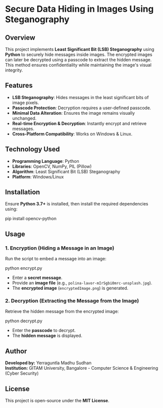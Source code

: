 # Secure Data Hiding in Images Using Steganography

## Overview
This project implements **Least Significant Bit (LSB) Steganography** using **Python** to securely hide messages inside images. The encrypted images can later be decrypted using a passcode to extract the hidden message. This method ensures confidentiality while maintaining the image's visual integrity.

## Features
-  **LSB Steganography**: Hides messages in the least significant bits of image pixels.
-  **Passcode Protection**: Decryption requires a user-defined passcode.
-  **Minimal Data Alteration**: Ensures the image remains visually unchanged.
-  **Real-time Encryption & Decryption**: Instantly encrypt and retrieve messages.
-  **Cross-Platform Compatibility**: Works on Windows & Linux.

## Technology Used
- **Programming Language**: Python
- **Libraries**: OpenCV, NumPy, PIL (Pillow)
- **Algorithm**: Least Significant Bit (LSB) Steganography
- **Platform**: Windows/Linux

## Installation
Ensure **Python 3.7+** is installed, then install the required dependencies using:


pip install opencv-python


## Usage
### **1. Encryption (Hiding a Message in an Image)**
Run the script to embed a message into an image:


python encrypt.py

- Enter a **secret message**.
- Provide an **image file** (e.g., `polina-lavor-mIrSgbi0mrc-unsplash.jpg`).
- The **encrypted image** (`encryptedImage.png`) is generated.

### **2. Decryption (Extracting the Message from the Image)**
Retrieve the hidden message from the encrypted image:

python decrypt.py

- Enter the **passcode** to decrypt.
- The **hidden message** is displayed.

## Author
**Developed by:** Yerraguntla Madhu Sudhan  
**Institution:** GITAM University, Bangalore - Computer Science & Engineering (Cyber Security)

## License
This project is open-source under the **MIT License**.


